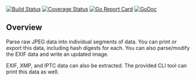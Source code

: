 [![Build Status](https://travis-ci.org/dsoprea/go-jpeg-image-structure.svg?branch=master)](https://travis-ci.org/dsoprea/go-jpeg-image-structure)
[![Coverage Status](https://coveralls.io/repos/github/dsoprea/go-jpeg-image-structure/badge.svg?branch=master)](https://coveralls.io/github/dsoprea/go-jpeg-image-structure?branch=master)
[![Go Report Card](https://goreportcard.com/badge/github.com/dsoprea/go-jpeg-image-structure)](https://goreportcard.com/report/github.com/dsoprea/go-jpeg-image-structure)
[![GoDoc](https://godoc.org/github.com/dsoprea/go-jpeg-image-structure?status.svg)](https://godoc.org/github.com/dsoprea/go-jpeg-image-structure)

## Overview

Parse raw JPEG data into individual segments of data. You can print or export this data, including hash digests for each. You can also parse/modify the EXIF data and write an updated image.

EXIF, XMP, and IPTC data can also be extracted. The provided CLI tool can print this data as well.
